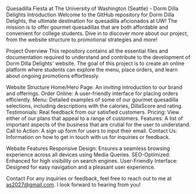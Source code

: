 Quesadilla Fiesta at The University of Washington (Seattle) - Dorm Dilla Delights
Introduction
Welcome to the GitHub repository for Dorm Dilla Delights, the ultimate destination for quesadilla aficionados at UW! 
The mission is to offer gourmet quesadillas that are both affordable and convenient for college students. Dive in to discover more about our project, from the website structure to promotional strategies and more!

Project Overview
This repository contains all the essential files and documentation required to understand and contribute to the development of Dorm Dilla Delights' website. 
The goal of this project is to create an online platform where students can explore the menu, place orders, and learn about ongoing promotions effortlessly.

Website Structure
Home/Hero Page: An inviting introduction to our brand and offerings.
Order Online: A user-friendly interface for placing orders efficiently.
Menu: Detailed examples of some of our gourmet quesadilla selections, including descriptions with the calories, DillaScore and rating. 
Testimonials: Real feedback from our satisfied customers.
Pricing: View either of our plans that appeal to a range of customers. 
Features: A list of important aspects of the business that are crutial for the user to understand.
Call to Action: A sign up form for users to input their email. 
Contact Us: Information on how to get in touch with us for inquiries or feedback.

Website Features
Responsive Design: Ensures a seamless browsing experience across all devices using Media Queries. 
SEO-Optimized: Enhanced for high visibility on search engines.
User-Friendly Interface: Designed for easy navigation and a pleasant user experience.

Contact
For any inquiries or feedback, feel free to reach out to me at as2027@gmail.com. I look forward to hearing from you!
